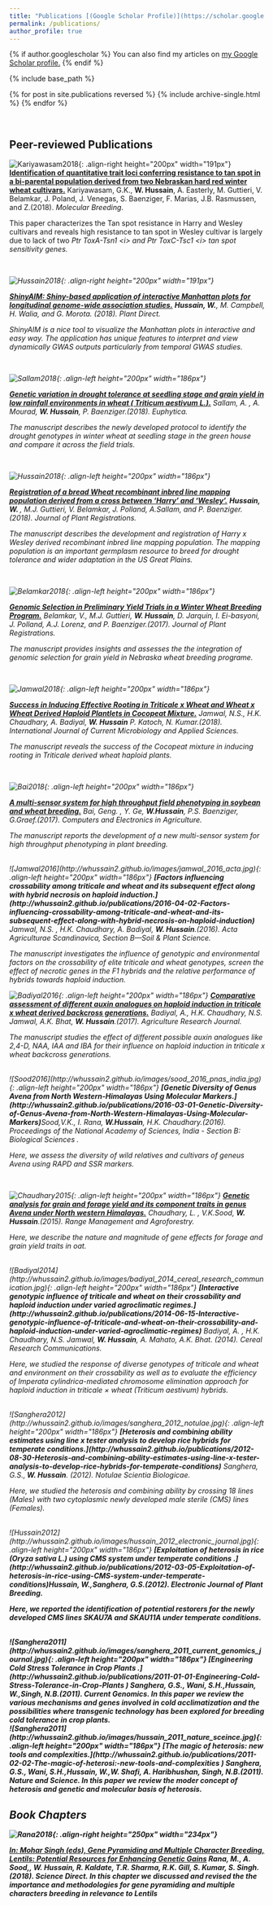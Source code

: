 ```yaml
---
title: "Publications [(Google Scholar Profile)](https://scholar.google.com/citations?user=ECbwMvkAAAAJ&hl=en)"
permalink: /publications/
author_profile: true
---
```

{% if author.googlescholar %}
  You can also find my articles on <u><a href="{{author.googlescholar}}">my Google Scholar profile</a>.</u>
{% endif %}

{% include base_path %}

{% for post in site.publications reversed %}
  {% include archive-single.html %}
{% endfor %}

<br>

## Peer-reviewed Publications
![Kariyawasam2018](http://whussain2.github.io/images/kariyawasam_2018_molecular_breeding.jpg){: .align-right height="200px" width="191px"}
<b>[Identification of quantitative trait loci conferring resistance to tan spot in a bi-parental population derived from two Nebraskan hard red winter wheat cultivars.](http://whussain2.github.io/publications/2018-11-01-Identification-of-quantitative-trait-loci-conferring-resistance-to-tan-spot-in-a-bi-parental-population-derived-from-two-Nebraskan-hard-red-winter-wheat-cultivars)</b> Kariyawasam, G.K., <b>W. Hussain</b>, A. Easterly, M. Guttieri, V. Belamkar, J. Poland, J. Venegas, S. Baenziger, F. Marias, J.B. Rasmussen, and Z.(2018). <i>Molecular Breeding</i>.

This paper characterizes the Tan spot resistance in Harry and Wesley cultivars and reveals high resistance to tan spot in Wesley cultivar is largely due to lack of two <i> Ptr ToxA-Tsn1 <i\> and <i>Ptr ToxC-Tsc1 <i\> tan spot sensitivity genes.

<br>

![Hussain2018](http://whussain2.github.io/images/hussain_2018_plantdirect.jpg){: .align-right height="200px" width="191px"}

<b>[ShinyAIM: Shiny-based application of interactive Manhattan plots for longitudinal genome-wide association studies.](http://whussain2.github.io/publications/2018-10-08-ShinyAIM-Shiny-based-application-of-interactive-Manhattan-plots-for-longitudinal-genome-wide-association-studies)</b> <b>Hussain, W.</b>, M. Campbell, H. Walia, and G. Morota. (2018). <i>Plant Direct</i>.

ShinyAIM is a nice tool to visualize the Manhattan plots in interactive and easy way. The application has unique features to interpret and view dynamically GWAS outputs particularly from temporal GWAS studies.

<br>

![Sallam2018](http://whussain2.github.io/images/sallam_2018_euphytica.jpg){: .align-left height="200px" width="186px"}

<b>[Genetic variation in drought tolerance at seedling stage and grain yield in low rainfall environments in wheat (<i> Triticum aestivum L.<i/>).](http://whussain2.github.io/publications/2018-08-01-Genetic-variation-in-drought-tolerance-at-seedling-stage-and-grain-yield-in-low-rainfall-environments-in-wheat)</b> Sallam, A. , A. Mourad, <b>W. Hussain</b>, P. Baenziger.(2018). <i>Euphytica</i>.

 The manuscript describes the newly developed protocol to identify the drought genotypes in winter wheat at seedling stage in the green house and compare it across the field trials.  

<br>

![Hussain2018](http://whussain2.github.io/images/hussain_2018_JPR.jpg){: .align-left height="200px" width="186px"}

<b>[Registration of a bread Wheat recombinant inbred line mapping population derived from a cross between ‘Harry’ and ‘Wesley’.](http://whussain2.github.io/publications/2018-07-02-Registration-of-a-bread-wheat-recombinant-inbred-line-mapping-population-derived-from-a-cross-between-Harry-and-Wesley)</b> <b>Hussain, W. </b>, M.J. Guttieri, V. Belamkar, J. Polland, A.Sallam, and P. Baenziger.(2018). <i>Journal of Plant Registrations</i>.

 The manuscript describes the development and registration of Harry x Wesley derived recombinant inbred line mapping population. The mapping population is an important germplasm resource to breed for drought tolerance and wider adaptation in the US Great Plains.  


<br>

![Belamkar2018](http://whussain2.github.io/images/belamkar_2018_g3.jpg){: .align-left height="200px" width="186px"}

<b>[Genomic Selection in Preliminary Yield Trials in a Winter Wheat Breeding Program.](http://whussain2.github.io/publications/2018-06-19-Genomic-Selection-in-Preliminary-Yield-Trials-in-a-Winter-Wheat-Breeding-Program)</b> Belamkar, V., M.J. Guttieri, <b>W. Hussain</b>, D. Jarquin, I. Ei-basyoni, J. Polland, A.J. Lorenz, and P. Baenziger.(2017). <i>Journal of Plant Registrations</i>.

The manuscript provides insights and assesses the the integration of genomic selection for grain yield in Nebraska wheat breeding programe.  


<br>

![Jamwal2018](http://whussain2.github.io/images/jamwal_2018_currentmicro.jpg){: .align-left height="200px" width="186px"}

<b>[Success in Inducing Effective Rooting in Triticale x Wheat and Wheat x Wheat Derived Haploid Plantlets in Cocopeat Mixture.](http://whussain2.github.io/publications/2018-05-10-Success-in-Inducing-Effective-Rooting-in-Triticale-x-Wheat-and-Wheat-x-Wheat-Derived-Haploid-Plantlets-in-Cocopeat-Mixture)</b> Jamwal, N.S., H.K. Chaudhary, A. Badiyal, <b> W. Hussain</b> P. Katoch, N. Kumar.(2018). <i>International Journal of Current Microbiology and Applied Sciences</i>.

The manuscript reveals the success of  the Cocopeat mixture in inducing rooting in Triticale derived wheat haploid plants. 

<br>

![Bai2018](http://whussain2.github.io/images/bai_2018_computers_electronics_agriculture.jpg){: .align-left height="200px" width="186px"}

<b>[A multi-sensor system for high throughput field phenotyping in soybean and wheat breeding.](http://whussain2.github.io/publications/2017-09-14-A-multi-sensor-system-for-high-throughput-field-phenotyping-in-soybean-and-wheat-breeding)</b> Bai, Geng. </b>, Y. Ge, <b> W.Hussain</b>, P.S. Baenziger, G.Graef.(2017). <i>Computers and Electronics in Agriculture</i>.

The manuscript reports the development of a new multi-sensor system for high throughput phenotyping in plant breeding. 

<br>
![Jamwal2016](http://whussain2.github.io/images/jamwal_2016_acta.jpg){: .align-left height="200px" width="186px"}
<b>[Factors influencing crossability among triticale and wheat and its subsequent effect along with hybrid necrosis on haploid induction.](http://whussain2.github.io/publications/2016-04-02-Factors-influencing-crossability-among-triticale-and-wheat-and-its-subsequent-effect-along-with-hybrid-necrosis-on-haploid-induction)</b> Jamwal, N.S. , H.K. Chaudhary, A. Badiyal, <b> W. Hussain</b>.(2016). <i>Acta Agriculturae Scandinavica, Section B—Soil & Plant Science</i>.

The manuscript investigates the influence of genotypic and environmental factors on the crossability of elite triticale and wheat genotypes, screen the effect of necrotic genes in the F1 hybrids and the relative performance of hybrids towards haploid induction.  

![Badiyal2016](http://whussain2.github.io/images/badiyal_2016_agriculture.jpg){: .align-left height="200px" width="186px"}
<b>[Comparative assessment of different auxin analogues on haploid induction in triticale x wheat derived backcross generations.](http://whussain2.github.io/publications/2016-06-01-Comparative-assessment-of-different-auxin-analogues-on-haploid-induction-in-triticale-x-wheat-derived-backcross-generations)</b> Badiyal, A., H.K. Chaudhary, N.S. Jamwal, A.K. Bhat, <b> W. Hussain</b>.(2017). <i>Agriculture Research Journal</i>.

The manuscript studies the effect of different possible auxin analogues like 2,4-D, NAA, IAA and IBA for their influence on haploid induction in triticale x wheat backcross generations.
  
<br>
![Sood2016](http://whussain2.github.io/images/sood_2016_pnas_india.jpg){: .align-left height="200px" width="186px"}
<b>[Genetic Diversity of Genus Avena from North Western-Himalayas Using Molecular Markers.](http://whussain2.github.io/publications/2016-03-01-Genetic-Diversity-of-Genus-Avena-from-North-Western-Himalayas-Using-Molecular-Markers)</b>Sood,V.K., I. Rana, <b> W.Hussain</b>, H.K. Chaudhary.(2016). <i>Proceedings of the National Academy of Sciences, India - Section B: Biological Sciences </i>.

Here, we assess the diversity of wild relatives and cultivars of geneus Avena using RAPD and SSR markers.
  
<br>

![Chaudhary2015](http://whussain2.github.io/images/chaudhary_2015_range_management.jpg){: .align-left height="200px" width="186px"}
<b>[Genetic analysis for grain and forage yield and its component traits in genus Avena under North western Himalayas.](http://whussain2.github.io/publications/2015-05-02-Genetic-analysis-for-grain-and-forage-yield-and-its-component-traits-in-genus-Avena-under-North-western-Himalayas)</b> Chaudhary, L. </b>, V.K.Sood, <b> W. Hussain</b>.(2015). <i>Range Management and Agroforestry</i>.

Here, we describe the nature and magnitude of gene effects for forage and grain yield traits in oat.

<br>
![Badiyal2014](http://whussain2.github.io/images/badiyal_2014_cereal_research_communication.jpg){: .align-left height="200px" width="186px"}
<b>[Interactive genotypic influence of triticale and wheat on their crossability and haploid induction under varied agroclimatic regimes.](http://whussain2.github.io/publications/2014-06-15-Interactive-genotypic-influence-of-triticale-and-wheat-on-their-crossability-and-haploid-induction-under-varied-agroclimatic-regimes)</b> Badiyal, A. , H.K. Chaudhary, N.S. Jamwal, <b> W. Hussain</b>, A. Mahato, A.K. Bhat. (2014). <i>Cereal Research Communications</i>.

Here, we studied the response of diverse genotypes of triticale and wheat and environment on their crossability as well as to evaluate the efficiency of Imperata cylindrica-mediated chromosome elimination approach for haploid induction in triticale × wheat (Triticum aestivum) hybrids.

<br>
![Sanghera2012](http://whussain2.github.io/images/sanghera_2012_notulae.jpg){: .align-left height="200px" width="186px"}
<b>[Heterosis and combining ability estimates using line x tester analysis to develop rice hybrids for temperate conditions.](http://whussain2.github.io/publications/2012-08-30-Heterosis-and-combining-ability-estimates-using-line-x-tester-analysis-to-develop-rice-hybrids-for-temperate-conditions)</b> Sanghera, G.S.,<b> W. Hussain</b>. (2012). <i>Notulae Scientia Biologicae</i>.

Here, we studied the heterosis and combining ability by crossing 18 lines (Males) with two cytoplasmic newly developed male sterile (CMS) lines (Females).

<br>
![Hussain2012](http://whussain2.github.io/images/hussain_2012_electronic_journal.jpg){: .align-left height="200px" width="186px"}
<b>[Exploitation of heterosis in rice (Oryza sativa L.) using CMS system under temperate conditions .](http://whussain2.github.io/publications/2012-03-05-Exploitation-of-heterosis-in-rice-using-CMS-system-under-temperate-conditions)<b>Hussain, W.</b>,Sanghera, G.S.(2012). <i>Electronic Journal of Plant Breeding</i>.

Here, we reported the identification of potential restorers for the newly developed CMS lines SKAU7A and SKAU11A under temperate conditions.

<br>
![Sanghera2011](http://whussain2.github.io/images/sanghera_2011_current_genomics_journal.jpg){: .align-left height="200px" width="186px"}
<b>[Engineering Cold Stress Tolerance in Crop Plants .](http://whussain2.github.io/publications/2011-01-01-Engineering-Cold-Stress-Tolerance-in-Crop-Plants )</b> Sanghera, G.S., Wani, S.H.,<b>Hussain, W.</b>,Singh, N.B.(2011). <i>Current Genomics</i>.
In this paper we review the various mechanisms and genes involved in cold acclimatization and the possibilities where transgenic technology has been explored for breeding cold tolerance in crop plants.

<br>
![Sanghera2011](http://whussain2.github.io/images/hussain_2011_nature_sceince.jpg){: .align-left height="200px" width="186px"}
<b>[The magic of heterosis: new tools and complexities.](http://whussain2.github.io/publications/2011-02-02-The-magic-of-heterosi:-new-tools-and-complexities )</b> Sanghera, G.S., Wani, S.H.,<b>Hussain, W.</b>,W. Shafi, A. Haribhushan, Singh, N.B.(2011). <i>Nature and Science</i>.
In this paper we review the moder concept of heterosis and genetic and molecular basis of heterosis.


## Book Chapters

![Rana2018](http://whussain2.github.io/images/rana_2018_science_direct_book.jpg){: .align-right height="250px" width="234px"}

<b>[In: Mohar Singh (eds), Gene Pyramiding and Multiple Character Breeding, Lentils: Potential Resources for Enhancing Genetic Gains](http://whussain2.github.io/publications/2018-07-01-Gene-Pyramiding-and-Multiple-Character-Breeding-Lentils-Potential-Resources-for-Enhancing-Genetic-Gains)</b> <b>Rana, M., A. Sood,</b>, W. Hussain, R. Kaldate, T.R. Sharma, R.K. Gill, S. Kumar, S. Singh. (2018). <i>Science Direct</i>.
In this chapter we discussed and revised the the importance and methodologies for gene pyramiding and multiple characters breeding in relevance to Lentils
<br>


